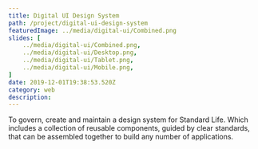 ```yaml
---
title: Digital UI Design System
path: /project/digital-ui-design-system
featuredImage: ../media/digital-ui/Combined.png
slides: [
    ../media/digital-ui/Combined.png,
    ../media/digital-ui/Desktop.png,
    ../media/digital-ui/Tablet.png,
    ../media/digital-ui/Mobile.png,
]
date: 2019-12-01T19:38:53.520Z
category: web
description:
---
```


To govern, create and maintain a design system for Standard Life. Which includes a collection of reusable components, guided by clear standards, that can be assembled together to build any number of applications.